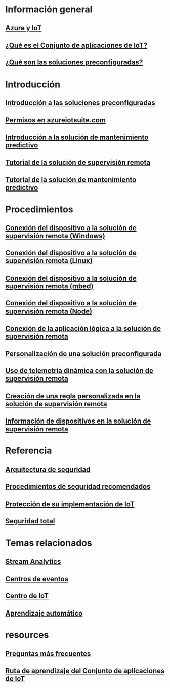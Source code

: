 # Información general
## [Azure y IoT](iot-suite-what-is-azure-iot.md)
## [¿Qué es el Conjunto de aplicaciones de IoT?](iot-suite-overview.md)
## [¿Qué son las soluciones preconfiguradas?](iot-suite-what-are-preconfigured-solutions.md)


# Introducción
## [Introducción a las soluciones preconfiguradas](iot-suite-getstarted-preconfigured-solutions.md)
## [Permisos en azureiotsuite.com](iot-suite-permissions.md)
## [Introducción a la solución de mantenimiento predictivo](iot-suite-predictive-overview.md)
## [Tutorial de la solución de supervisión remota](iot-suite-remote-monitoring-sample-walkthrough.md)
## [Tutorial de la solución de mantenimiento predictivo](iot-suite-predictive-walkthrough.md)

# Procedimientos
## [Conexión del dispositivo a la solución de supervisión remota (Windows)](iot-suite-connecting-devices.md)
## [Conexión del dispositivo a la solución de supervisión remota (Linux)](iot-suite-connecting-devices-linux.md)
## [Conexión del dispositivo a la solución de supervisión remota (mbed)](iot-suite-connecting-devices-mbed.md)
## [Conexión del dispositivo a la solución de supervisión remota (Node)](iot-suite-connecting-devices-node.md)
## [Conexión de la aplicación lógica a la solución de supervisión remota](iot-suite-logic-apps-tutorial.md)
## [Personalización de una solución preconfigurada](iot-suite-guidance-on-customizing-preconfigured-solutions.md)
## [Uso de telemetría dinámica con la solución de supervisión remota](iot-suite-dynamic-telemetry.md)
## [Creación de una regla personalizada en la solución de supervisión remota](iot-suite-custom-rule.md)
## [Información de dispositivos en la solución de supervisión remota](iot-suite-remote-monitoring-device-info.md)

# Referencia
## [Arquitectura de seguridad](iot-security-architecture.md)
## [Procedimientos de seguridad recomendados](iot-security-best-practices.md)
## [Protección de su implementación de IoT](iot-suite-security-deployment.md)
## [Seguridad total](securing-iot-ground-up.md)

# Temas relacionados
## [Stream Analytics](/azure/stream-analytics/)
## [Centros de eventos](/azure/event-hubs/)
## [Centro de IoT](/azure/iot-hub/)
## [Aprendizaje automático](/azure/machine-learning/)

# resources
## [Preguntas más frecuentes](iot-suite-faq.md)
## [Ruta de aprendizaje del Conjunto de aplicaciones de IoT](https://azure.microsoft.com/documentation/learning-paths/iot-suite/)






<!--HONumber=Dec16_HO3-->


